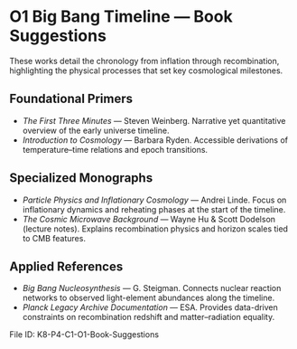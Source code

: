 # O1 Big Bang Timeline — Book Suggestions

These works detail the chronology from inflation through recombination, highlighting the physical processes that set key cosmological milestones.

## Foundational Primers
- *The First Three Minutes* — Steven Weinberg. Narrative yet quantitative overview of the early universe timeline.
- *Introduction to Cosmology* — Barbara Ryden. Accessible derivations of temperature–time relations and epoch transitions.

## Specialized Monographs
- *Particle Physics and Inflationary Cosmology* — Andrei Linde. Focus on inflationary dynamics and reheating phases at the start of the timeline.
- *The Cosmic Microwave Background* — Wayne Hu & Scott Dodelson (lecture notes). Explains recombination physics and horizon scales tied to CMB features.

## Applied References
- *Big Bang Nucleosynthesis* — G. Steigman. Connects nuclear reaction networks to observed light-element abundances along the timeline.
- *Planck Legacy Archive Documentation* — ESA. Provides data-driven constraints on recombination redshift and matter–radiation equality.

File ID: K8-P4-C1-O1-Book-Suggestions
